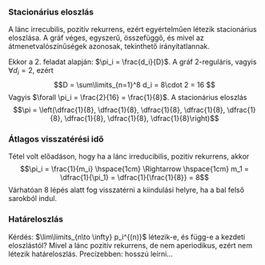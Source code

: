### Stacionárius eloszlás

A lánc irrecubilis, pozitív rekurrens, ezért egyértelműen létezik stacionárius eloszlása. A gráf véges, egyszerű, összefüggő, és mivel az átmenetvalószínűségek azonosak, tekinthető irányítatlannak.

Ekkor a 2. feladat alapján: $\pi_i = \frac{d_i}{D}$. A gráf 2-reguláris, vagyis $\forall d_i = 2$, ezért 
$$D = \sum\limits_{n=1}^8 d_i = 8\cdot 2 = 16 $$
Vagyis $\forall \pi_i = \frac{2}{16} = \frac{1}{8}$. A stacionárius eloszlás 
$$\pi = \left(\dfrac{1}{8}, \dfrac{1}{8}, \dfrac{1}{8}, \dfrac{1}{8}, \dfrac{1}{8}, \dfrac{1}{8}, \dfrac{1}{8}, \dfrac{1}{8}\right)$$

### Átlagos visszatérési idő

Tétel volt előadáson, hogy ha a lánc irreducibilis, pozitív rekurrens, akkor 
$$\pi_i = \frac{1}{m_i} \hspace{1cm} \Rightarrow  \hspace{1cm}  m_1 = \dfrac{1}{\pi_1} = \dfrac{1}{\frac{1}{8}} = 8$$ Várhatóan 8 lépés alatt fog visszatérni a kiindulási helyre, ha a bal felső sarokból indul.

### Határeloszlás

Kérdés: $\lim\limits_{n\to \infty} p_i^{(n)}$ létezik-e, és függ-e a kezdeti eloszlástól?
Mivel a lánc pozitív rekurrens, de nem aperiodikus, ezért nem létezik határeloszlás.
Precízebben: hosszú leírni...
<!--stackedit_data:
eyJoaXN0b3J5IjpbLTM1MjQxODE5NCwyNzUwODc0NjMsLTcxOT
gxMTcwOSw5MTExODUwNzUsLTE4MjUyMjQwNzIsMzYwMjA5NDQ3
LDczMDk5ODExNl19
-->
